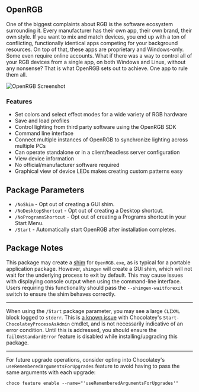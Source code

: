 ## OpenRGB

One of the biggest complaints about RGB is the software ecosystem surrounding it. Every manufacturer has their own app, their own brand, their own style. If you want to mix and match devices, you end up with a ton of conflicting, functionally identical apps competing for your background resources. On top of that, these apps are proprietary and Windows-only. Some even require online accounts. What if there was a way to control all of your RGB devices from a single app, on both Windows and Linux, without any nonsense? That is what OpenRGB sets out to achieve. One app to rule them all.

![OpenRGB Screenshot](https://cdn.jsdelivr.net/gh/brogers5/chocolatey-package-openrgb@9faeed858d7ecbb7ae71fd125e7565cf0131876d/Screenshot.png)

### Features

* Set colors and select effect modes for a wide variety of RGB hardware
* Save and load profiles
* Control lighting from third party software using the OpenRGB SDK
* Command line interface
* Connect multiple instances of OpenRGB to synchronize lighting across multiple PCs
* Can operate standalone or in a client/headless server configuration
* View device information
* No official/manufacturer software required
* Graphical view of device LEDs makes creating custom patterns easy

## Package Parameters

* `/NoShim` - Opt out of creating a GUI shim.
* `/NoDesktopShortcut` - Opt out of creating a Desktop shortcut.
* `/NoProgramsShortcut` - Opt out of creating a Programs shortcut in your Start Menu.
* `/Start` - Automatically start OpenRGB after installation completes.

## Package Notes

This package may create a [shim](https://docs.chocolatey.org/en-us/features/shim) for `OpenRGB.exe`, as is typical for a portable application package. However, `shimgen` will create a GUI shim, which will not wait for the underlying process to exit by default. This may cause issues with displaying console output when using the command-line interface. Users requiring this functionality should pass the `--shimgen-waitforexit` switch to ensure the shim behaves correctly.

---

When using the `/Start` package parameter, you may see a large `CLIXML` block logged to `stderr`. This is [a known issue](https://github.com/chocolatey/choco/issues/1016) with Chocolatey's `Start-ChocolateyProcessAsAdmin` cmdlet, and is not necessarily indicative of an error condition. Until this is addressed, you should ensure the `failOnStandardError` feature is disabled while installing/upgrading this package.

---

For future upgrade operations, consider opting into Chocolatey's `useRememberedArgumentsForUpgrades` feature to avoid having to pass the same arguments with each upgrade:

```shell
choco feature enable --name="'useRememberedArgumentsForUpgrades'"
```
